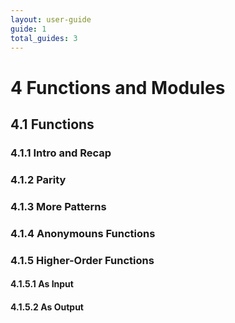 ```yaml
---
layout: user-guide
guide: 1
total_guides: 3
---
```

# 4 Functions and Modules

## 4.1 Functions

### 4.1.1 Intro and Recap

### 4.1.2 Parity

### 4.1.3 More Patterns

### 4.1.4 Anonymouns Functions

### 4.1.5 Higher-Order Functions

#### 4.1.5.1 As Input

#### 4.1.5.2 As Output
